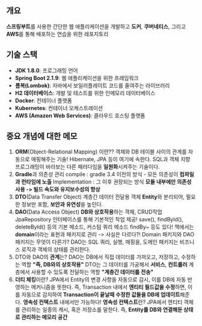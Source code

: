 ## 개요

**스프링부트**를 사용한 간단한 웹 애플리케이션을 개발하고 
**도커**, **쿠버네티스**, 그리고 **AWS**를 통해 배포하는 연습을 위한 레포지토리

## 기술 스택
- **JDK 1.8.0**: 프로그래밍 언어
- **Spring Boot 2.1.9**: 웹 애플리케이션을 위한 프레임워크
- **롬복(Lombok)**: 자바에서 보일러플레이트 코드를 줄여주는 라이브러리
- **H2 데이터베이스**: 개발 및 테스트를 위한 인메모리 데이터베이스
- **Docker**: 컨테이너 플랫폼
- **Kubernetes**: 컨테이너 오케스트레이션
- **AWS (Amazon Web Services)**: 클라우드 호스팅 플랫폼

## 중요 개념에 대한 메모
1. **ORM**(Object-Relational Mapping) 이란??
   객체와 DB 테이블 사이의 관계를 자동으로 매핑해주는 기술!
   Hibernate, JPA 등이 여기에 속한다.
   SQL과 객체 지향 프로그래밍이 바라보는 다른 패러다임을 **일원화**시켜주는 기술이다.
2. **Gradle**과 의존성 관리
   compile : gradle 3.4 이전의 방식 - 모든 의존성이 **컴파일과 런타임에 노출**
   Implementation : 그 이후 권장되는 방식 **모듈 내부에만 의존성 사용 -> 빌드 속도와 유지보수성의 향상**
3. **DTO**(Data Transfer Object)
   계층간 데이터 전달용 객체
   **Entity**와 분리되어, 필요한 정보만 포함, **보안과 유연성**을 높인다.
4. **DAO**(Data Access Object)
   **DB와 상호작용**하는 객체, CRUD작업
   JpaRepository 인터페이스를 통해 기본적인 작업 제공!
   save(), findById(), deleteById() 등의 기본 메소드, 커스텀 쿼리 메소드 findBy~ 등도 있다!
   책에서는 **domain**이라는 표현과 패키지로 관리
   -> 사실은 다르다?!
   Domain 패키지와 DAO 패키지는 무엇이 다른가?
   DAO는 SQL 쿼리, 실행, 매핑을, 도메인 패키지는 비즈니스 로직과 객체의 상태를 관리한다.
6. DTO와 DAO의 **관계**는?
   DAO는 DB에서 직접 데이터를 가져오고, 저장하고, 수정하는 역할 **"즉, DB와의 상호작용"**
   DTO는 그 데이터를 가공해서 **서비스**, **컨트롤러** 계층에서 사용할 수 있도록 전달하는 역할 **"계층간 데이터를 전송"**
7. **더티 체킹**이란?
   JPA에서 Entity의 변경 사항을 자동으로 감시, 이를 DB에 자동 반영하는 메커니즘을 뜻한다.
   즉, Transaction 내에서 **엔티티 필드값을 수정**하면, 이를 자동으로 감지하여 **Transaction이 끝날때 수정한 값들을 DB에 업데이트**해준다.
   **영속성 컨텍스트** 내에서만 가능하다!
   **영속성 컨텍스트**란? JPA에서 엔티티 객체를 관리하는 일종의 캐시, 혹은 저장소를 말한다.
   즉, **Entity를 DB와 연결해둔 상태로 관리하는 메모리 공간**
